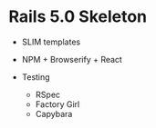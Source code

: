 # Rails 5.0 Skeleton

* SLIM templates

* NPM + Browserify + React

* Testing
  * RSpec
  * Factory Girl
  * Capybara
